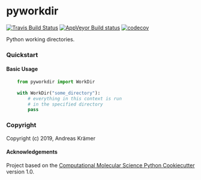 pyworkdir
==============================
[//]: # (Badges)
[![Travis Build Status](https://travis-ci.org/olllom/pyworkdir.png)](https://travis-ci.org/olllom/pyworkdir)
[![AppVeyor Build status](https://ci.appveyor.com/api/projects/status/apgjk3oy6vylm8jv?svg=true)](https://ci.appveyor.com/api/projects/status/apgjk3oy6vylm8jv?svg=true)
[![codecov](https://codecov.io/gh/olllom/pyworkdir/branch/master/graph/badge.svg)](https://codecov.io/gh/olllom/pyworkdir/branch/master)

Python working directories.

### Quickstart

#### Basic Usage

```python
    from pyworkdir import WorkDir
    
    with WorkDir("some_directory"):
        # everything in this context is run 
        # in the specified directory
        pass 
```

### Copyright

Copyright (c) 2019, Andreas Krämer


#### Acknowledgements
 
Project based on the 
[Computational Molecular Science Python Cookiecutter](https://github.com/molssi/cookiecutter-cms) version 1.0.
